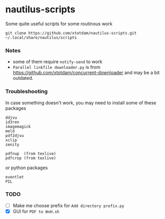 # nautilus-scripts

Some quite useful scripts for some routinous work

`git clone https://github.com/xtotdam/nautilus-scripts.git ~/.local/share/nautilus/scripts`


### Notes

* some of them require `notify-send` to work
* `Parallel linkfile downloader.py` is from https://github.com/xtotdam/concurrent-downloader and may be a bit outdated.

### Troubleshooting

In case something doesn't work, you may need to install some of these packages

```
ddjvu
id3ren
imagemagick
meld
pdf2djvu
xclip
zenity

pdfnup	(from texlive)
pdfcrop	(from texlive)
```

or python packages

```
eventlet
PIL
```

### TODO
* [ ] Make me choose prefix for `Add directory prefix.py`
* [x] GUI for `PDF to WxH.sh`
